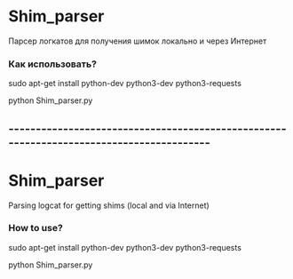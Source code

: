 # Shim_parser

Парсер логкатов для получения шимок локально и через Интернет

### Как использовать?

sudo apt-get install python-dev python3-dev python3-requests

python Shim_parser.py

## ​----------​----------​----------​----------​----------​------------------​----------​----------​

# Shim_parser

Parsing logcat for getting shims (local and via Internet)

### How to use?

sudo apt-get install python-dev python3-dev python3-requests

python Shim_parser.py

